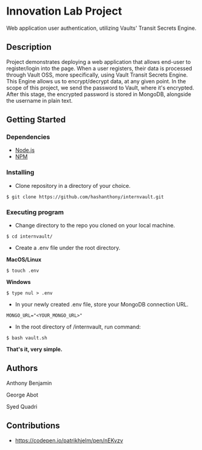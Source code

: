 # Innovation Lab Project

Web application user authentication, utilizing Vaults' Transit Secrets Engine.

## Description

Project demonstrates deploying a web application that allows end-user to register/login into the page. When a user registers, their data is processed through Vault OSS, more specifically, using Vault Transit Secrets Engine. This Engine allows us to encrypt/decrypt data, at any given point. In the scope of this project, we send the password to Vault, where it's encrypted. After this stage, the encrypted password is stored in MongoDB, alongside the username in plain text. 

## Getting Started

### Dependencies

* [Node.js](https://nodejs.dev/download)
* [NPM](https://docs.npmjs.com/downloading-and-installing-node-js-and-npm)

### Installing

* Clone repository in a directory of your choice.
```
$ git clone https://github.com/hashanthony/internvault.git
```

### Executing program

* Change directory to the repo you cloned on your local machine.
```
$ cd internvault/
```

* Create a .env file under the root directory.

**MacOS/Linux**
```
$ touch .env
```

**Windows**
```
$ type nul > .env
``` 

* In your newly created .env file, store your MongoDB connection URL.
```
MONGO_URL="<YOUR_MONGO_URL>"
```

* In the root directory of /internvault, run command:
```
$ bash vault.sh
```
**That's it, very simple.**

## Authors

Anthony Benjamin

George Abot

Syed Quadri

## Contributions
* https://codepen.io/patrikhjelm/pen/nEKvzv